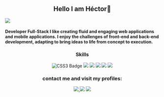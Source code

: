 <h2 align="center">Hello I am Héctor👋 </h2>


 <img src="https://imgur.com/7kdr9FL.png">

<h4 >Developer Full-Stack I like creating fluid and engaging web applications and mobile applications. I enjoy the challenges of front-end and back-end development, adapting to bring ideas to life from concept to execution. </h4>


<h3 align="center">Skills</h3>
<p align="center ">
  <img src="https://img.shields.io/badge/CSS3-1572B6?style=for-the-badge&logo=css3&logoColor=white" alt="CSS3 Badge">
  <img src="https://img.shields.io/badge/HTML5-E34F26?style=for-the-badge&logo=html5&logoColor=white">
   <img src="https://img.shields.io/badge/JavaScript-323330?style=for-the-badge&logo=javascript&logoColor=F7DF1E" >
  <img src="https://img.shields.io/badge/kotlin-1572B6?style=for-the-badge&logo=kotlin&logoColor=pink&color=purple" >
  <img src="https://img.shields.io/badge/JAVA-F7DF1E?style=for-the-badge">
  <img src="https://img.shields.io/badge/MySQL-005C84?style=for-the-badge&logo=mysql&logoColor=white"> 

</p>

<h3 align="center">contact me and visit my profiles:</h3>
<div align="center">
<a href="https://www.linkedin.com/in/h%C3%A9ctor-p%C3%A9rez-d%C3%ADaz-9b47752a1/" target="_blank">
  <img src="https://img.shields.io/badge/LinkedIn-0077B5?style=for-the-badge&logo=linkedin&logoColor=white">
</a>

  <img src="https://img.shields.io/badge/Portfolio-255E63?style=for-the-badge&logo=About.me&logoColor=white"> 
 
   <img src="https://img.shields.io/badge/Gmail-D50C2D?style=for-the-badge&logo=gmail&logoColor=white"> 

</div>
